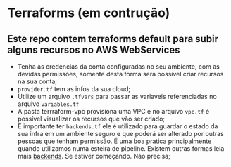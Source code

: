 # Terraforms (em contrução) #
## Este repo contem terraforms default para subir alguns recursos no AWS WebServices ##

 - Tenha as credencias da conta configuradas no seu ambiente, com as devidas permissões, somente desta forma será possível criar recursos na sua conta;
 - `provider.tf` tem as infos da sua cloud;
 - Utilize um arquivo `.tfvars` para passar as variaveis referenciadas no arquivo `variables.tf`
 - A pasta terrraform-vpc provisiona uma VPC e no arquivo `vpc.tf` é possível visualizar os recursos que vão ser criado;
 - É importante ter `backends.tf` ele é utilizado para guardar o estado da sua infra em um ambiente seguro e que poderá ser alterado por outras pessoas que tenham permissão. É uma boa pratica principalmente quando utilizamos numa esteira de pipeline. Existem outras formas leia mais [backends](https://developer.hashicorp.com/terraform/language/settings/backends/configuration). Se estiver começando. Não precisa;